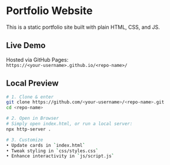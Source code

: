 # Portfolio Website

This is a static portfolio site built with plain HTML, CSS, and JS.

## Live Demo

Hosted via GitHub Pages:  
`https://<your-username>.github.io/<repo-name>/`

## Local Preview

```bash
# 1. Clone & enter
git clone https://github.com/<your-username>/<repo-name>.git
cd <repo-name>

# 2. Open in Browser
# Simply open index.html, or run a local server:
npx http-server .

# 3. Customize
• Update cards in `index.html`  
• Tweak styling in `css/styles.css`  
• Enhance interactivity in `js/script.js`
